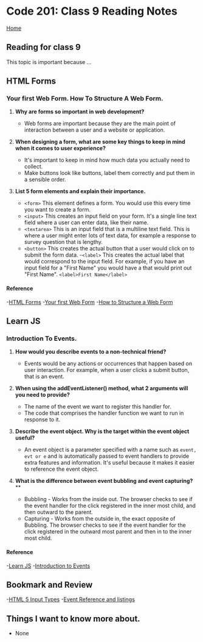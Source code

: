 # Code 201: Class 9 Reading Notes

[Home](https://mtorres6739.github.io/reading-notes/)

## Reading for class 9

This topic is important because ...

## HTML Forms

### Your first Web Form. How To Structure A Web Form.

1. **Why are forms so important in web development?**

    - Web forms are important because they are the main point of interaction between a user and a website or application.
  
2. **When designing a form, what are some key things to keep in mind when it comes to user experience?**

    - It's important to keep in mind how much data you actually need to collect.
    - Make buttons look like buttons, label them correctly and put them in a sensible order.
3. **List 5 form elements and explain their importance.**

    - ```<form>``` This element defines a form. You would use this every time you want to create a form.
    - ```<input>``` This creates an input field on your form.  It's a single line text field where a user can enter data, like their name.
    - ```<textarea>``` This is an input field that is a multiline text field.  This is where a user might enter lots of text data, for example a response to survey question that is lengthy.
    - ```<button>``` This creates the actual button that a user would click on to submit the form data.
    -```<label>``` This creates the actual label that would correspond to the input field.  For example, if you have an input field for a "First Name" you would have a that would print out "First Name". ```<label>First Name</label>``` 


#### Reference

-[HTML Forms](https://developer.mozilla.org/en-US/docs/Learn/Forms)
-[Your first Web Form](https://developer.mozilla.org/en-US/docs/Learn/Forms/Your_first_form)
-[How to Structure a Web Form](https://developer.mozilla.org/en-US/docs/Learn/Forms/How_to_structure_a_web_form)

## Learn JS

### Introduction To Events.

1. **How would you describe events to a non-technical friend?**

    - Events would be any actions or occurrences that happen based on user interaction. For example, when a user clicks a submit button, that is an event.
  
2. **When using the addEventListener() method, what 2 arguments will you need to provide?**

    - The name of the event we want to register this handler for.
    - The code that comprises the handler function we want to run in response to it.
3. **Describe the event object. Why is the target within the event object useful?**

    - An event object is a parameter specified with a name such as ```event, evt or e``` and is automatically passed to event handlers to provide extra features and information. It's useful because it makes it easier to reference the event object.
4. **What is the difference between event bubbling and event capturing?****

    - Bubbling - Works from the inside out. The browser checks to see if the event handler for the click registered in the inner most child, and then outward to the parent.
    - Capturing - Works from the outside in, the exact opposite of Bubbling. The browser checks to see if the event handler for the click registered in the outward most parent and then in to the inner most child.


#### Reference

-[Learn JS](https://developer.mozilla.org/en-US/docs/Learn/JavaScript)
-[Introduction to Events](https://developer.mozilla.org/en-US/docs/Learn/JavaScript/Building_blocks/Events)

## Bookmark and Review

-[HTML 5 Input Types](https://developer.mozilla.org/en-US/docs/Learn/Forms/HTML5_input_types)
-[Event Reference and listings](https://developer.mozilla.org/en-US/docs/Web/Events)

## Things I want to know more about.

- None
